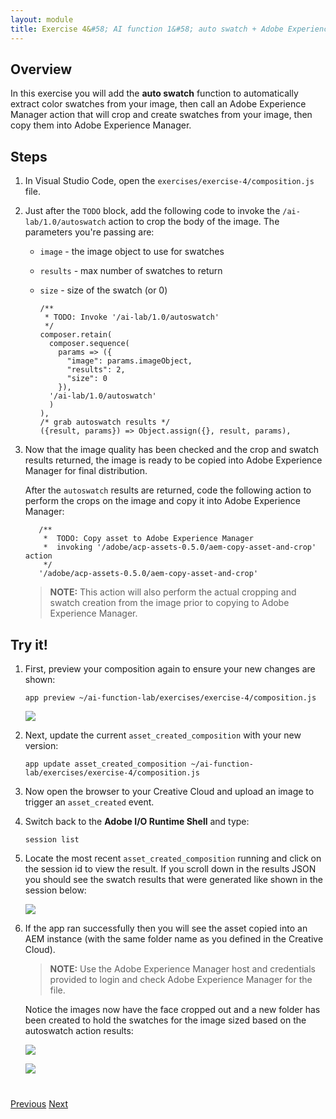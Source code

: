 ```yaml
---
layout: module
title: Exercise 4&#58; AI function 1&#58; auto swatch + Adobe Experience Manager Copy/Crop
---
```


<!--
# Exercise 4&#58; AI function: auto swatch + Adobe Experience Manager Copy/Crop
-->

## Overview
In this exercise you will add the **auto swatch** function to automatically extract color swatches from your image, then call an Adobe Experience Manager action that will crop and create swatches from your image, then copy them into Adobe Experience Manager.

## Steps
1. In Visual Studio Code, open the `exercises/exercise-4/composition.js` file.
2. Just after the `TODO` block, add the following code to invoke the `/ai-lab/1.0/autoswatch` action to crop the body of the image. The parameters you're passing are:

    - `image` - the image object to use for swatches
    - `results` - max number of swatches to return
    - `size` - size of the swatch (or 0)

          /**
           * TODO: Invoke '/ai-lab/1.0/autoswatch'
           */
          composer.retain(
            composer.sequence(
              params => ({
                "image": params.imageObject,
                "results": 2,
                "size": 0
              }),
            '/ai-lab/1.0/autoswatch'
            )
          ),
          /* grab autoswatch results */
          ({result, params}) => Object.assign({}, result, params),

3. Now that the image quality has been checked and the crop and swatch results returned, the image is ready to be copied into Adobe Experience Manager for final distribution.

    After the `autoswatch` results are returned, code the following action to perform the crops on the image and copy it into Adobe Experience Manager:

          /**
           *  TODO: Copy asset to Adobe Experience Manager
           *  invoking '/adobe/acp-assets-0.5.0/aem-copy-asset-and-crop' action
           */
          '/adobe/acp-assets-0.5.0/aem-copy-asset-and-crop'

    > **NOTE:** This action will also perform the actual cropping and swatch creation from the image prior to copying to Adobe Experience Manager.

## Try it!
1. First, preview your composition again to ensure your new changes are shown:

       app preview ~/ai-function-lab/exercises/exercise-4/composition.js

      ![](images/exercise4-flowb.png)

2. Next, update the current `asset_created_composition` with your new version:

       app update asset_created_composition ~/ai-function-lab/exercises/exercise-4/composition.js

3. Now open the browser to your Creative Cloud and upload an image to trigger an `asset_created` event.

5. Switch back to the **Adobe I/O Runtime Shell** and type:

       session list

6. Locate the most recent `asset_created_composition` running and click on the session id to view the result. If you scroll down in the results JSON you should see the swatch results that were generated like shown in the session below:

      ![](images/swatch-results.png)

7. If the app ran successfully then you will see the asset copied into an AEM instance (with the same folder name as you defined in the Creative Cloud).

    > **NOTE:** Use the Adobe Experience Manager host and credentials provided to login and check Adobe Experience Manager for the file.

    Notice the images now have the face cropped out and a new folder has been created to hold the swatches for the image sized based on the autoswatch action results:

      ![](images/swatches-aem.png)

      ![](images/swatch.png)



<div class="row" style="margin-top:40px;">
<div class="col-sm-12">
<a href="module7.html" class="btn btn-default"><i class="glyphicon glyphicon-chevron-left"></i> Previous</a>
<a href="module9.html" class="btn btn-default pull-right">Next <i class="glyphicon
glyphicon-chevron-right"></i></a>
</div>
</div>
